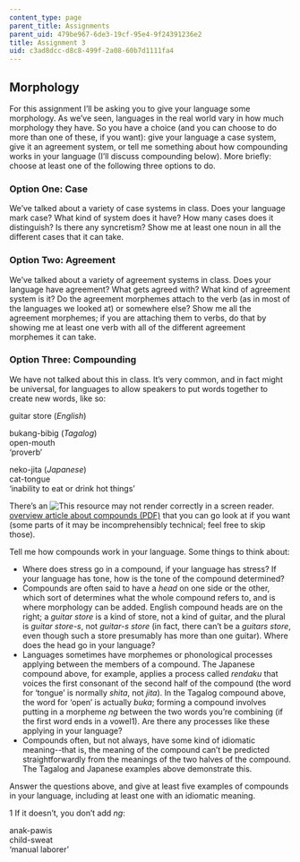```yaml
---
content_type: page
parent_title: Assignments
parent_uid: 479be967-6de3-19cf-95e4-9f24391236e2
title: Assignment 3
uid: c3ad8dcc-d8c8-499f-2a08-60b7d1111fa4
---
```


Morphology
----------

For this assignment I’ll be asking you to give your language some morphology. As we’ve seen, languages in the real world vary in how much morphology they have. So you have a choice (and you can choose to do more than one of these, if you want): give your language a case system, give it an agreement system, or tell me something about how compounding works in your language (I’ll discuss compounding below). More briefly: choose at least one of the following three options to do.

### Option One: Case

We’ve talked about a variety of case systems in class. Does your language mark case? What kind of system does it have? How many cases does it distinguish? Is there any syncretism? Show me at least one noun in all the different cases that it can take.

### Option Two: Agreement

We’ve talked about a variety of agreement systems in class. Does your language have agreement? What gets agreed with? What kind of agreement system is it? Do the agreement morphemes attach to the verb (as in most of the languages we looked at) or somewhere else? Show me all the agreement morphemes; if you are attaching them to verbs, do that by showing me at least one verb with all of the different agreement morphemes it can take.

### Option Three: Compounding

We have not talked about this in class. It’s very common, and in fact might be universal, for languages to allow speakers to put words together to create new words, like so:

guitar store (_English_)

bukang-bibig (_Tagalog_)  
open-mouth  
‘proverb’

neko-jita (_Japanese_)  
cat-tongue  
‘inability to eat or drink hot things’

There’s an ![This resource may not render correctly in a screen reader.](/images/inacessible.gif)[overview article about compounds (PDF)](http://www.ai.mit.edu/projects/dm/bp/fabb-compounds.pdf) that you can go look at if you want (some parts of it may be incomprehensibly technical; feel free to skip those).

Tell me how compounds work in your language. Some things to think about:

*   Where does stress go in a compound, if your language has stress? If your language has tone, how is the tone of the compound determined?
*   Compounds are often said to have a _head_ on one side or the other, which sort of determines what the whole compound refers to, and is where morphology can be added. English compound heads are on the right; a _guitar store_ is a kind of store, not a kind of guitar, and the plural is _guitar store-s_, not _guitar-s store_ (in fact, there can’t be a _guitars store_, even though such a store presumably has more than one guitar). Where does the head go in your language?
*   Languages sometimes have morphemes or phonological processes applying between the members of a compound. The Japanese compound above, for example, applies a process called _rendaku_ that voices the first consonant of the second half of the compound (the word for ‘tongue’ is normally _shita_, not _jita_). In the Tagalog compound above, the word for ‘open’ is actually _buka_; forming a compound involves putting in a morpheme _ng_ between the two words you’re combining (if the first word ends in a vowel1). Are there any processes like these applying in your language?
*   Compounds often, but not always, have some kind of idiomatic meaning--that is, the meaning of the compound can’t be predicted straightforwardly from the meanings of the two halves of the compound. The Tagalog and Japanese examples above demonstrate this.

Answer the questions above, and give at least five examples of compounds in your language, including at least one with an idiomatic meaning.

1 If it doesn’t, you don’t add _ng_:

anak-pawis  
child-sweat  
‘manual laborer’